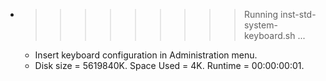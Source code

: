 * >>>>>>>>> Running inst-std-system-keyboard.sh ...
  * Insert keyboard configuration in Administration menu.
  * Disk size = 5619840K. Space Used = 4K. Runtime = 00:00:00:01.

